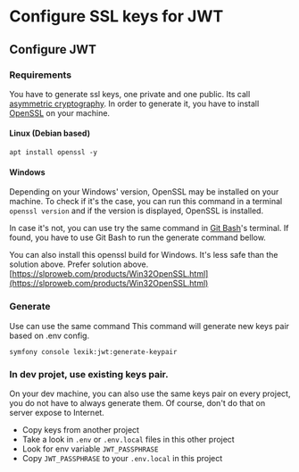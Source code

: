 Configure SSL keys for JWT
==========================

## Configure JWT

### Requirements

You have to generate ssl keys, one private and one public. Its call [asymmetric cryptography](https://en.wikipedia.org/wiki/Public-key_cryptography).
In order to generate it, you have to install [OpenSSL](https://en.wikipedia.org/wiki/OpenSSL) on your machine.

#### Linux (Debian based)

```shell
apt install openssl -y
```

#### Windows

Depending on your Windows' version, OpenSSL may be installed on your machine. To check if it's the case, you can run
this command in a terminal `openssl version` and if the version is displayed, OpenSSL is installed.

In case it's not, you can use try the same command in [Git Bash](https://git-scm.com/)'s terminal. If found, you have to
use Git Bash to run the generate command bellow.

You can also install this openssl build for Windows. It's less safe than the solution above. Prefer solution above.
[https://slproweb.com/products/Win32OpenSSL.html](https://slproweb.com/products/Win32OpenSSL.html)

### Generate

Use can use the same command
This command will generate new keys pair based on .env config.

```shell
symfony console lexik:jwt:generate-keypair
```

### In dev projet, use existing keys pair.

On your dev machine, you can also use the same keys pair on every project, you do not have to always generate them.
Of course, don't do that on server expose to Internet.

- Copy keys from another project
- Take a look in `.env` or `.env.local` files in this other project
- Look for env variable `JWT_PASSPHRASE`
- Copy `JWT_PASSPHRASE` to your `.env.local` in this project
